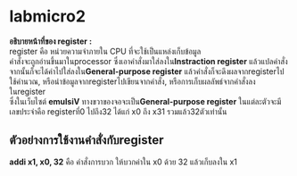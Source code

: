 # labmicro2
**อธิบายหน้าที่ของ register :**  
  register คือ หน่วยความจำภายใน CPU ที่จะใช้เป็นแหล่งเก็บข้อมูล  
  คำสั่งจะถูกอ่านขึ้นมาในprocessor ซึ่งเอาคำสั่งมาใส่ลงใน**Instraction register** แล้วแปลคำสั่ง จากนั้นก็จะได้ค่าไปใส่ลงใน**General-purpose register** แล้วคำสั่งก็จะดึงผลจากregisterไปใช้คำนวณ, หรือนำข้อมูลจากregisterไปเขียนจากคำสั่ง, หรือการเก็บผลลัพธ์จากคำสั่งลงในregister   
  ซึ่งในเว็บไซต์ **emulsiV** ทางขวาของจอจะเป็น**General-purpose register** ในแต่ละตัวจะมีเลขประจำคือ registerที่0 ไปถึง32 ได้แก่ x0 ถึง x31 รวมแล้ว32ตัวเท่านั้น
  
  ## ตัวอย่างการใช้งานคำสั่งกับregister
  **addi x1, x0, 32** คือ คำสั่งการบวก ให้บวกค่าใน x0 ด้วย 32 แล้วเก็บลงใน x1
  
